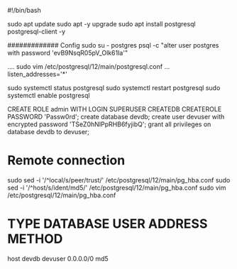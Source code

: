 #!/bin/bash

sudo apt update
sudo apt -y upgrade
sudo apt install postgresql postgresql-client -y


############# Config
sudo su - postgres
psql -c "alter user postgres with password 'evB9NsqR05pV_Olk61Ia'"

....
sudo vim /etc/postgresql/12/main/postgresql.conf
...
listen_addresses='*'

sudo systemctl status postgresql
sudo systemctl restart postgresql
sudo systemctl enable postgresql

CREATE ROLE admin WITH LOGIN SUPERUSER CREATEDB CREATEROLE PASSWORD 'Passw0rd';
create database devdb;
create user devuser with encrypted password 'TSeZ0hNIPpRHB6fyjibQ';
grant all privileges on database devdb to devuser;

#  Remote connection
sudo sed -i '/^local/s/peer/trust/' /etc/postgresql/12/main/pg_hba.conf
sudo sed -i '/^host/s/ident/md5/' /etc/postgresql/12/main/pg_hba.conf
sudo vim /etc/postgresql/12/main/pg_hba.conf
# TYPE  DATABASE        USER            ADDRESS                 METHOD
host    devdb             devuser             0.0.0.0/0            md5

